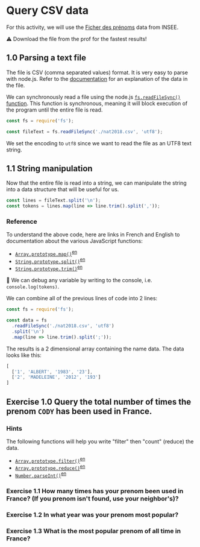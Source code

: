 # Query CSV data

For this activity, we will use the [Ficher des prénoms](https://www.insee.fr/fr/statistiques/2540004) data from INSEE.

⚠️ Download the file from the prof for the fastest results!

## 1.0 Parsing a text file

The file is CSV (comma separated values) format. It is very easy to parse with node.js.
Refer to the [documentation](https://www.insee.fr/fr/statistiques/2540004#documentation) for an explanation of the data in the file.

We can synchronously read a file using the node.js [`fs.readFileSync()` function](https://nodejs.org/docs/latest-v10.x/api/fs.html#fs_fs_readfilesync_path_options). This function is synchronous, meaning it will block execution of the program until the entire file is read.

```javascript
const fs = require('fs');

const fileText = fs.readFileSync('./nat2018.csv', 'utf8');
```

We set the encoding to `utf8` since we want to read the file as an UTF8 text string.

## 1.1 String manipulation

Now that the entire file is read into a string, we can manipulate the string into a data structure that will be useful for us.

```javascript
const lines = fileText.split('\n');
const tokens = lines.map(line => line.trim().split(','));
```

### Reference

To understand the above code, here are links in French and English to documentation about the various JavaScript functions:
* [`Array.prototype.map()`](https://developer.mozilla.org/fr/docs/Web/JavaScript/Reference/Objets_globaux/Array/map)<sup>[en](https://developer.mozilla.org/en-US/docs/Web/JavaScript/Reference/Global_Objects/Array/map)</sup>
* [`String.prototype.split()`](https://developer.mozilla.org/fr/docs/Web/JavaScript/Reference/Objets_globaux/String/split)<sup>[en](https://developer.mozilla.org/en-US/docs/Web/JavaScript/Reference/Global_Objects/String/split)</sup>
* [`String.prototype.trim()`](https://developer.mozilla.org/fr/docs/Web/JavaScript/Reference/Objets_globaux/String/Trim)<sup>[en](https://developer.mozilla.org/en-US/docs/Web/JavaScript/Reference/Global_Objects/String/Trim)</sup>

🐛 We can debug any variable by writing to the console, i.e. `console.log(tokens)`.

We can combine all of the previous lines of code into 2 lines:
```javascript
const fs = require('fs');

const data = fs
  .readFileSync('./nat2018.csv', 'utf8')
  .split('\n')
  .map(line => line.trim().split(';'));
```

The results is a 2 dimensional array containing the name data. The data looks like this:

```javascript
[
  ['1', 'ALBERT', '1983', '23'],
  ['2', 'MADELEINE', '2012', '193']
]
```

## Exercise 1.0 Query the total number of times the prenom `CODY` has been used in France.

### Hints

The following functions will help you write "filter" then "count" (reduce) the data.

* [`Array.prototype.filter()`](https://developer.mozilla.org/fr/docs/Web/JavaScript/Reference/Objets_globaux/Array/filter)<sup>[en](https://developer.mozilla.org/en-US/docs/Web/JavaScript/Reference/Global_Objects/Array/filter)</sup>
* [`Array.prototype.reduce()`](https://developer.mozilla.org/fr/docs/Web/JavaScript/Reference/Objets_globaux/Array/reduce)<sup>[en](https://developer.mozilla.org/en-US/docs/Web/JavaScript/Reference/Global_Objects/Array/reduce)</sup>
* [`Number.parseInt()`](https://developer.mozilla.org/fr/docs/Web/JavaScript/Reference/Objets_globaux/Number/parseInt)<sup>[en](https://developer.mozilla.org/en-US/docs/Web/JavaScript/Reference/Global_Objects/Number/parseInt)</sup>

### Exercise 1.1 How many times has your prenom been used in France? (If you prenom isn't found, use your neighbor's)?

### Exercise 1.2 In what year was your prenom most popular?

### Exercise 1.3 What is the most popular prenom of all time in France?
